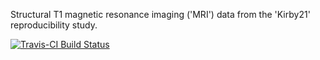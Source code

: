 Structural T1 magnetic resonance imaging ('MRI')
data from the 'Kirby21' reproducibility study.

[![Travis-CI Build Status](https://travis-ci.org/muschellij2/kirby21.t1.svg?branch=master)](https://travis-ci.org/)

